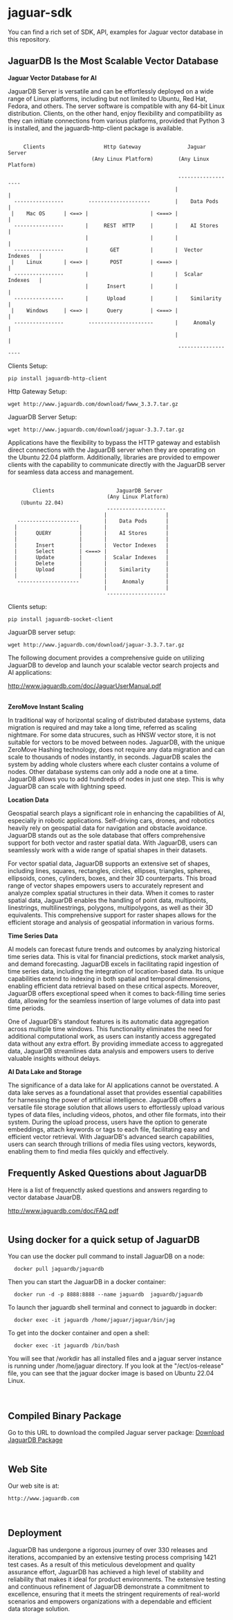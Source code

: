 # jaguar-sdk
You can find a rich set of SDK, API, examples for Jaguar vector database in this repository.

## JaguarDB Is the Most Scalable Vector Database ##


**Jaguar Vector Database for AI**

JaguarDB Server is versatile and can be effortlessly deployed on a wide range of Linux platforms, including 
but not limited to Ubuntu, Red Hat, Fedora, and others. The server software is compatible with any
64-bit Linux distribution. Clients, on the other hand, enjoy flexibility and compatibility as 
they can initiate connections from various platforms, provided that Python 3 is installed, 
and the jaguardb-http-client package is available.


```

     Clients                   Http Gateway               Jaguar Server
                           (Any Linux Platform)        (Any Linux Platform)

                                                       -------------------
                                                      |                   |
  ----------------        --------------------        |    Data Pods      |
 |    Mac OS      | <==> |                    | <===> |                   |
  ----------------       |     REST  HTTP     |       |    AI Stores      |
                         |                    |       |                   |
  ----------------       |       GET          |       |  Vector Indexes   |
 |    Linux       | <==> |       POST         | <===> |                   |
  ----------------       |                    |       |  Scalar Indexes   | 
                         |      Insert        |       |                   |  
  ----------------       |      Upload        |       |    Similarity     |
 |    Windows     | <==> |      Query         | <===> |                   |
  ----------------        ---------------------       |     Anomaly       |
                                                      |                   |
                                                       ------------------- 

```

Clients Setup:

    pip install jaguardb-http-client


Http Gateway Setup:

    wget http://www.jaguardb.com/download/fwww_3.3.7.tar.gz


JaguarDB Server Setup:

    wget http://www.jaguardb.com/download/jaguar-3.3.7.tar.gz


Applications have the flexibility to bypass the HTTP gateway and establish direct connections with 
the JaguarDB server when they are operating on the Ubuntu 22.04 platform. Additionally, 
libraries are provided to empower clients with the capability to communicate directly with the 
JaguarDB server for seamless data access and management.

```

        Clients                    JaguarDB Server
                                (Any Linux Platform)
    (Ubuntu 22.04)
                                -------------------
                               |                   |
   --------------------        |    Data Pods      |
  |                    |       |                   |
  |      QUERY         |       |    AI Stores      |
  |                    |       |                   |
  |      Insert        |       |  Vector Indexes   |
  |      Select        | <===> |                   |
  |      Update        |       |  Scalar Indexes   | 
  |      Delete        |       |                   |  
  |      Upload        |       |    Similarity     |
  |                    |       |                   |
   --------------------        |     Anomaly       |
                               |                   |
                                ------------------- 

```

Clients setup:

    pip install jaguardb-socket-client


JaguarDB  server setup:

    wget http://www.jaguardb.com/download/jaguar-3.3.7.tar.gz



The following document provides a comprehensive guide on utilizing JaguarDB to
develop and launch your scalable vector search projects and AI applications:


   http://www.jaguardb.com/doc/JaguarUserManual.pdf
<br />
<br />



**ZeroMove Instant Scaling**

In traditional way of horizontal scaling of distributed database systems, data migration is required and may
take a long time, referred as scaling nightmare. For some data strucures, such as HNSW vector store, it is not suitable
for vectors to be moved between nodes. JaguarDB, with the unique ZeroMove Hashing technology,
does not require any data migration and can scale to thousands of nodes instantly, in seconds.
JaguarDB scales the system by adding whole clusters where each cluster contains a volume of nodes.
Other database systems can only add a node one at a time. JaguarDB allows you to add hundreds of nodes
 in just one step. This is why JaguarDB can scale with lightning speed.

**Location Data**

Geospatial search plays a significant role in enhancing the capabilities of AI, especially in robotic
applications. Self-driving cars, drones, and robotics heavily rely on geospatial data for navigation
and obstacle avoidance.  JaguarDB stands out as the sole database that offers comprehensive support for both
vector and raster spatial data. With JaguarDB, users can seamlessly work with a
wide range of spatial shapes in their datasets.

For vector spatial data, JaguarDB supports an extensive set of shapes, including lines,
squares, rectangles, circles, ellipses, triangles, spheres, ellipsoids, cones,
cylinders, boxes, and their 3D counterparts. This broad range of vector shapes
empowers users to accurately represent and analyze complex spatial structures in their data.
When it comes to raster spatial data, JaguarDB enables the handling of point data,
multipoints, linestrings, multilinestrings, polygons, multipolygons, as well as their 3D equivalents.
This comprehensive support for raster shapes allows for the efficient storage and analysis
of geospatial information in various forms.

**Time Series Data**

AI models can forecast future trends and outcomes by analyzing historical time series data.
This is vital for financial predictions, stock market analysis, and demand forecasting.
JaguarDB excels in facilitating rapid ingestion of time series data, including the integration
of location-based data. Its unique capabilities extend to indexing in both spatial and temporal
dimensions, enabling efficient data retrieval based on these critical aspects. Moreover,
JaguarDB offers exceptional speed when it comes to back-filling time series data,
allowing for the seamless insertion of large volumes of data into past time periods.

One of JaguarDB's standout features is its automatic data aggregation across multiple
time windows. This functionality eliminates the need for additional computational work,
as users can instantly access aggregated data without any extra effort. By providing
immediate access to aggregated data, JaguarDB streamlines data analysis and empowers
users to derive valuable insights without delays.


**AI Data Lake and Storage**

The significance of a data lake for AI applications cannot be overstated. A data lake serves
as a foundational asset that provides essential capabilities for harnessing the power of artificial
intelligence. JaguarDB offers a versatile file storage solution that allows users to effortlessly upload various types of
data files, including videos, photos, and other file formats, into their system. During the upload
process, users have the option to generate embeddings, attach keywords or tags to each file, facilitating
easy and efficient vector retrieval. With JaguarDB's advanced search capabilities, users can search through trillions
of media files using vectors, keywords, enabling them to find media files quickly and effectively.
<br />

## Frequently Asked Questions about JaguarDB ##

Here is a list of frequenctly asked questions and answers regarding to vector database JauarDB.

   http://www.jaguardb.com/doc/FAQ.pdf
<br />
<br />



## Using docker for a quick setup of JaguarDB ##

You can use the docker pull command to install JaguarDB on a node:

```
  docker pull jaguardb/jaguardb
```


Then you can start the JaguarDB in a docker container:

```
  docker run -d -p 8888:8888 --name jaguardb  jaguardb/jaguardb
```


To launch ther jaguardb shell terminal and connect to jaguardb in docker:

```
  docker exec -it jaguardb /home/jaguar/jaguar/bin/jag 
```


To get into the docker container and open a shell:

```
  docker exec -it jaguardb /bin/bash
```

You will see that /workdir has all installed files and a jaguar server instance is
running under /home/jaguar directory. If you look at the "/ect/os-release" file, you
can see that the jaguar docker image is based on Ubuntu 22.04 Linux.


<br />

## Compiled Binary Package ##

Go to this URL to download the compiled Jaguar server package:  [Download JaguarDB Package](http://www.jaguardb.com/download.html)
<br />
<br />


## Web Site ##

Our web site is at:

    http://www.jaguardb.com
<br />



## Deployment ##

JaguarDB has undergone a rigorous journey of over 330 releases and iterations, accompanied by an
extensive testing process comprising 1421 test cases. As a result of this meticulous development and
quality assurance effort, JaguarDB has achieved a high level of stability and reliability that makes
it ideal for product environments. The extensive testing and continuous refinement of JaguarDB demonstrate
a commitment to excellence, ensuring that it meets the stringent requirements of real-world scenarios
and empowers organizations with a dependable and efficient data storage solution.

<br />








